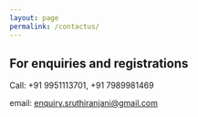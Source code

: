 ```yaml
---
layout: page
permalink: /contactus/
---
```


<div class="contactus-info">
<div class="contactus-header">
<h2>For enquiries and registrations </h2>
</div>

<p>Call: +91 9951113701, +91 7989981469</p>

email: enquiry.sruthiranjani@gmail.com
</div>
